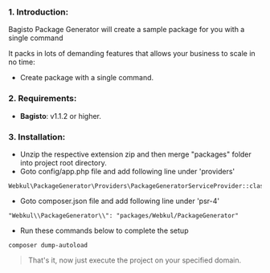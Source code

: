 ### 1. Introduction:

Bagisto Package Generator will create a sample package for you with a single command

It packs in lots of demanding features that allows your business to scale in no time:

* Create package with a single command.


### 2. Requirements:

* **Bagisto**: v1.1.2 or higher.


### 3. Installation:

* Unzip the respective extension zip and then merge "packages" folder into project root directory.
* Goto config/app.php file and add following line under 'providers'

~~~
Webkul\PackageGenerator\Providers\PackageGeneratorServiceProvider::class
~~~

* Goto composer.json file and add following line under 'psr-4'

~~~
"Webkul\\PackageGenerator\\": "packages/Webkul/PackageGenerator"
~~~

* Run these commands below to complete the setup

~~~
composer dump-autoload
~~~

> That's it, now just execute the project on your specified domain.